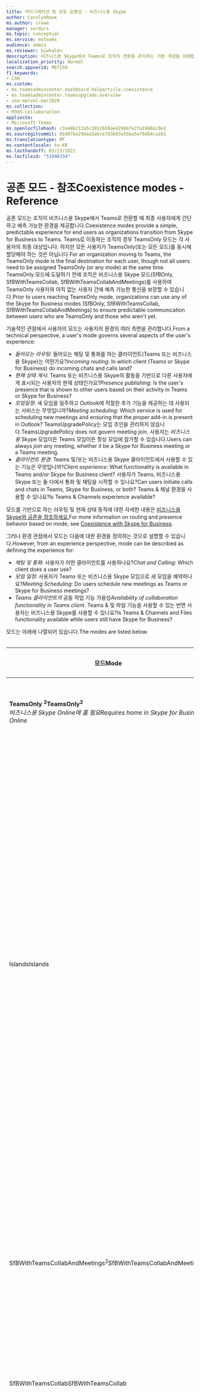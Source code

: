 ```yaml
---
title: 마이그레이션 및 상호 실행성 - 비즈니스용 Skype
author: CarolynRowe
ms.author: crowe
manager: serdars
ms.topic: conceptual
ms.service: msteams
audience: admin
ms.reviewer: bjwhalen
description: 비즈니스용 Skype에서 Teams로 조직의 전환을 관리하는 기본 개념을 이해합니다.
localization_priority: Normal
search.appverid: MET150
f1.keywords:
- CSH
ms.custom:
- ms.teamsadmincenter.dashboard.helparticle.coexistence
- ms.teamsadmincenter.teamsupgrade.overview
- seo-marvel-mar2020
ms.collection:
- M365-collaboration
appliesto:
- Microsoft Teams
ms.openlocfilehash: c3a446213a5c10126b9ae42986fe2fa1986bc9e2
ms.sourcegitcommit: 01087be29daa3abce7d3b03a55ba5ef8db4ca161
ms.translationtype: MT
ms.contentlocale: ko-KR
ms.lasthandoff: 03/23/2021
ms.locfileid: "51098334"
---
```

# <a name="coexistence-modes---reference"></a><span data-ttu-id="26c4a-103">공존 모드 - 참조</span><span class="sxs-lookup"><span data-stu-id="26c4a-103">Coexistence modes - Reference</span></span>

<span data-ttu-id="26c4a-104">공존 모드는 조직이 비즈니스용 Skype에서 Teams로 전환할 때 최종 사용자에게 간단하고 예측 가능한 환경을 제공합니다.</span><span class="sxs-lookup"><span data-stu-id="26c4a-104">Coexistence modes provide a simple, predictable experience for end users as organizations transition from Skype for Business to Teams.</span></span> <span data-ttu-id="26c4a-105">Teams로 이동하는 조직의 경우 TeamsOnly 모드는 각 사용자의 최종 대상입니다. 하지만 모든 사용자가 TeamsOnly(또는 모든 모드)를 동시에 할당해야 하는 것은 아닙니다.</span><span class="sxs-lookup"><span data-stu-id="26c4a-105">For an organization moving to Teams, the TeamsOnly mode is the final destination for each user, though not all users need to be assigned TeamsOnly (or any mode) at the same time.</span></span> <span data-ttu-id="26c4a-106">TeamsOnly 모드에 도달하기 전에 조직은 비즈니스용 Skype 모드(SfBOnly, SfBWithTeamsCollab, SfBWithTeamsCollabAndMeetings)를 사용하여 TeamsOnly 사용자와 아직 없는 사용자 간에 예측 가능한 통신을 보장할 수 있습니다.</span><span class="sxs-lookup"><span data-stu-id="26c4a-106">Prior to users reaching TeamsOnly mode, organizations can use any of the Skype for Business modes (SfBOnly, SfBWithTeamsCollab, SfBWithTeamsCollabAndMeetings) to ensure predictable communication between users who are TeamsOnly and those who aren't yet.</span></span>

<span data-ttu-id="26c4a-107">기술적인 관점에서 사용자의 모드는 사용자의 환경의 여러 측면을 관리합니다.</span><span class="sxs-lookup"><span data-stu-id="26c4a-107">From a technical perspective, a user's mode governs several  aspects of the user's experience:</span></span>

- <span data-ttu-id="26c4a-108">*들어오는 라우팅*: 들어오는 채팅 및 통화를 하는 클라이언트(Teams 또는 비즈니스용 Skype)는 어떤가요?</span><span class="sxs-lookup"><span data-stu-id="26c4a-108">*Incoming routing*: In which client (Teams or Skype for Business) do incoming chats and calls land?</span></span> 
- <span data-ttu-id="26c4a-109">*현재 상태 게시*: Teams 또는 비즈니스용 Skype의 활동을 기반으로 다른 사용자에게 표시되는 사용자의 현재 상태인가요?</span><span class="sxs-lookup"><span data-stu-id="26c4a-109">*Presence publishing*: Is the user's presence that is shown to other users based on their activity in Teams or Skype for Business?</span></span> 
- <span data-ttu-id="26c4a-110">*모임일정*: 새 모임을 일주하고 Outlook에 적절한 추가 기능을 제공하는 데 사용되는 서비스는 무엇입니까?</span><span class="sxs-lookup"><span data-stu-id="26c4a-110">*Meeting scheduling*: Which service is used for scheduling new meetings and ensuring that the proper add-in is present in Outlook?</span></span> <span data-ttu-id="26c4a-111">TeamsUpgradePolicy는 모임 조인을 관리하지 않습니다.</span><span class="sxs-lookup"><span data-stu-id="26c4a-111">TeamsUpgradePolicy does not govern meeting join.</span></span> <span data-ttu-id="26c4a-112">사용자는 *비즈니스용* Skype 모임이든 Teams 모임이든 항상 모임에 참가할 수 있습니다.</span><span class="sxs-lookup"><span data-stu-id="26c4a-112">Users can always *join* any meeting, whether it be a Skype for Business meeting or a Teams meeting.</span></span>
- <span data-ttu-id="26c4a-113">*클라이언트 환경*: Teams 및/또는 비즈니스용 Skype 클라이언트에서 사용할 수 있는 기능은 무엇입니까?</span><span class="sxs-lookup"><span data-stu-id="26c4a-113">*Client experience*: What functionality is available in Teams and/or Skype for Business client?</span></span> <span data-ttu-id="26c4a-114">사용자가 Teams, 비즈니스용 Skype 또는 둘 다에서 통화 및 채팅을 시작할 수 있나요?</span><span class="sxs-lookup"><span data-stu-id="26c4a-114">Can users initiate calls and chats in Teams, Skype for Business, or both?</span></span> <span data-ttu-id="26c4a-115">Teams & 채널 환경을 사용할 수 있나요?</span><span class="sxs-lookup"><span data-stu-id="26c4a-115">Is Teams & Channels experience available?</span></span>  

<span data-ttu-id="26c4a-116">모드를 기반으로 하는 라우팅 및 현재 상태 동작에 대한 자세한 내용은 [비즈니스용 Skype와 공존을 참조하세요.](./coexistence-chat-calls-presence.md)</span><span class="sxs-lookup"><span data-stu-id="26c4a-116">For more information on routing and presence behavior based on mode, see [Coexistence with Skype for Business](./coexistence-chat-calls-presence.md).</span></span>

<span data-ttu-id="26c4a-117">그러나 환경 관점에서 모드는 다음에 대한 환경을 정의하는 것으로 설명할 수 있습니다.</span><span class="sxs-lookup"><span data-stu-id="26c4a-117">However, from an experience perspective, mode can be described as defining the experience for:</span></span>
- <span data-ttu-id="26c4a-118">*채팅 및 통화*: 사용자가 어떤 클라이언트를 사용하나요?</span><span class="sxs-lookup"><span data-stu-id="26c4a-118">*Chat and Calling*: Which client does a user use?</span></span>
- <span data-ttu-id="26c4a-119">*모임 일정:* 사용자가 Teams 또는 비즈니스용 Skype 모임으로 새 모임을 예약하나요?</span><span class="sxs-lookup"><span data-stu-id="26c4a-119">*Meeting Scheduling*: Do users schedule new meetings as Teams or Skype for Business meetings?</span></span>
- <span data-ttu-id="26c4a-120">*Teams 클라이언트의* 공동 작업 기능 가용성</span><span class="sxs-lookup"><span data-stu-id="26c4a-120">*Availability of collaboration functionality in Teams client*.</span></span> <span data-ttu-id="26c4a-121">Teams & 및 파일 기능을 사용할 수 있는 반면 사용자는 비즈니스용 Skype를 사용할 수 있나요?</span><span class="sxs-lookup"><span data-stu-id="26c4a-121">Is Teams & Channels and Files functionality available while users still have Skype for Business?</span></span>

<span data-ttu-id="26c4a-122">모드는 아래에 나열되어 있습니다.</span><span class="sxs-lookup"><span data-stu-id="26c4a-122">The modes are listed below.</span></span>
</br>
</br>

|<span data-ttu-id="26c4a-123">모드</span><span class="sxs-lookup"><span data-stu-id="26c4a-123">Mode</span></span>|<span data-ttu-id="26c4a-124">통화 및 채팅</span><span class="sxs-lookup"><span data-stu-id="26c4a-124">Calling and Chat</span></span>|<span data-ttu-id="26c4a-125">모임 예정<sup>1</sup></span><span class="sxs-lookup"><span data-stu-id="26c4a-125">Meeting Scheduling<sup>1</sup></span></span>|<span data-ttu-id="26c4a-126">팀 & 채널</span><span class="sxs-lookup"><span data-stu-id="26c4a-126">Teams & Channels</span></span>|<span data-ttu-id="26c4a-127">사용 사례</span><span class="sxs-lookup"><span data-stu-id="26c4a-127">Use Case</span></span>|
|---|---|---|---|---|
|<span data-ttu-id="26c4a-128">**TeamsOnly <sup>2</sup>**</span><span class="sxs-lookup"><span data-stu-id="26c4a-128">**TeamsOnly<sup>2</sup>**</span></span></br><span data-ttu-id="26c4a-129">*비즈니스용 Skype Online에 홈 필요*</span><span class="sxs-lookup"><span data-stu-id="26c4a-129">*Requires home in Skype for Business Online*</span></span>|<span data-ttu-id="26c4a-130">Teams</span><span class="sxs-lookup"><span data-stu-id="26c4a-130">Teams</span></span>|<span data-ttu-id="26c4a-131">Teams</span><span class="sxs-lookup"><span data-stu-id="26c4a-131">Teams</span></span>|<span data-ttu-id="26c4a-132">예</span><span class="sxs-lookup"><span data-stu-id="26c4a-132">Yes</span></span>|<span data-ttu-id="26c4a-133">업그레이드할 최종 상태입니다.</span><span class="sxs-lookup"><span data-stu-id="26c4a-133">The final state of being upgraded.</span></span> <span data-ttu-id="26c4a-134">또한 새 테넌트의 기본값입니다.</span><span class="sxs-lookup"><span data-stu-id="26c4a-134">Also the default for new tenants.</span></span>|
|<span data-ttu-id="26c4a-135">Islands</span><span class="sxs-lookup"><span data-stu-id="26c4a-135">Islands</span></span>|<span data-ttu-id="26c4a-136">둘 중 하나</span><span class="sxs-lookup"><span data-stu-id="26c4a-136">Either</span></span>|<span data-ttu-id="26c4a-137">둘 중 하나</span><span class="sxs-lookup"><span data-stu-id="26c4a-137">Either</span></span>|<span data-ttu-id="26c4a-138">예</span><span class="sxs-lookup"><span data-stu-id="26c4a-138">Yes</span></span>|<span data-ttu-id="26c4a-139">기본 구성입니다.</span><span class="sxs-lookup"><span data-stu-id="26c4a-139">Default configuration.</span></span> <span data-ttu-id="26c4a-140">단일 사용자가 두 클라이언트를 나란히 평가할 수 있습니다.</span><span class="sxs-lookup"><span data-stu-id="26c4a-140">Allows a single user to evaluate both clients side by side.</span></span> <span data-ttu-id="26c4a-141">채팅 및 통화는 두 클라이언트 모두에 착륙할 수 있으므로 사용자는 항상 두 클라이언트를 모두 실행해야 합니다.</span><span class="sxs-lookup"><span data-stu-id="26c4a-141">Chats and calls can land in either client, so users must always run both clients.</span></span> <span data-ttu-id="26c4a-142">비즈니스용 Skype 환경을 혼동하거나 회귀하지 않도록 하기 위해 외부(페더링) 통신, PSTN 음성 서비스 및 음성 애플리케이션, Office 통합 및 기타 여러 통합은 비즈니스용 Skype에서 계속 처리됩니다.</span><span class="sxs-lookup"><span data-stu-id="26c4a-142">To avoid a confusing or regressed Skype for Business experience, external (federated) communications, PSTN voice services and voice applications, Office integration, and several other integrations continue to be handled by Skype for Business.</span></span>|
|<span data-ttu-id="26c4a-143">SfBWithTeamsCollabAndMeetings<sup>2</sup></span><span class="sxs-lookup"><span data-stu-id="26c4a-143">SfBWithTeamsCollabAndMeetings<sup>2</sup></span></span>|<span data-ttu-id="26c4a-144">비즈니스용 Skype</span><span class="sxs-lookup"><span data-stu-id="26c4a-144">Skype for Business</span></span>|<span data-ttu-id="26c4a-145">Teams</span><span class="sxs-lookup"><span data-stu-id="26c4a-145">Teams</span></span>|<span data-ttu-id="26c4a-146">예</span><span class="sxs-lookup"><span data-stu-id="26c4a-146">Yes</span></span>|<span data-ttu-id="26c4a-147">"모임 먼저".</span><span class="sxs-lookup"><span data-stu-id="26c4a-147">"Meetings First".</span></span> <span data-ttu-id="26c4a-148">클라우드로 통화를 이동할 준비가 되지 않은 경우 주로 조직에서 Teams 모임 기능을 활용하기 위한 것입니다.</span><span class="sxs-lookup"><span data-stu-id="26c4a-148">Primarily for on-premises organizations to benefit from Teams meeting functionality, if they are not yet ready to move calling to the cloud.</span></span>|
|<span data-ttu-id="26c4a-149">SfBWithTeamsCollab</span><span class="sxs-lookup"><span data-stu-id="26c4a-149">SfBWithTeamsCollab</span></span>|<span data-ttu-id="26c4a-150">비즈니스용 Skype</span><span class="sxs-lookup"><span data-stu-id="26c4a-150">Skype for Business</span></span>|<span data-ttu-id="26c4a-151">비즈니스용 Skype</span><span class="sxs-lookup"><span data-stu-id="26c4a-151">Skype for Business</span></span>|<span data-ttu-id="26c4a-152">예</span><span class="sxs-lookup"><span data-stu-id="26c4a-152">Yes</span></span>|<span data-ttu-id="26c4a-153">더 엄격한 관리 제어가 필요한 복잡한 조직의 대체 시작점입니다.</span><span class="sxs-lookup"><span data-stu-id="26c4a-153">Alternate starting point for complex organizations that need tighter administrative control.</span></span>|
|<span data-ttu-id="26c4a-154">SfBOnly</span><span class="sxs-lookup"><span data-stu-id="26c4a-154">SfBOnly</span></span>|<span data-ttu-id="26c4a-155">비즈니스용 Skype</span><span class="sxs-lookup"><span data-stu-id="26c4a-155">Skype for Business</span></span>|<span data-ttu-id="26c4a-156">비즈니스용 Skype</span><span class="sxs-lookup"><span data-stu-id="26c4a-156">Skype for Business</span></span>|<span data-ttu-id="26c4a-157">아니요<sup>3</sup></span><span class="sxs-lookup"><span data-stu-id="26c4a-157">No<sup>3</sup></span></span>|<span data-ttu-id="26c4a-158">데이터 제어에 대한 엄격한 요구 사항이 있는 조직에 대한 특수 시나리오입니다.</span><span class="sxs-lookup"><span data-stu-id="26c4a-158">Specialized scenario for organizations with strict requirements around data control.</span></span> <span data-ttu-id="26c4a-159">팀은 다른 사람이 예약한 모임에 참가하는 데만 사용됩니다.</span><span class="sxs-lookup"><span data-stu-id="26c4a-159">Teams is used only to join meetings scheduled by others.</span></span>|
||||||

</br>
</br>

<span data-ttu-id="26c4a-160">**참고 사항:**</span><span class="sxs-lookup"><span data-stu-id="26c4a-160">**Notes:**</span></span>

<span data-ttu-id="26c4a-161"><sup>1</sup> 기존 모임에 참가하는 능력(Teams에서 또는 비즈니스용 Skype에서 예약 여부)은 모드로 관리되지 않습니다.</span><span class="sxs-lookup"><span data-stu-id="26c4a-161"><sup>1</sup> The ability to join an existing meeting (whether scheduled in Teams or in Skype for Business) isn't governed by mode.</span></span> <span data-ttu-id="26c4a-162">기본적으로 사용자는 초대된 모든 모임에 항상 참가할 수 있습니다.</span><span class="sxs-lookup"><span data-stu-id="26c4a-162">By default, users can always join any meeting they have been invited to.</span></span>

<span data-ttu-id="26c4a-163"><sup>2</sup> 기본적으로 TeamsOnly 또는 SfbWithTeamsCollabAndMeetings를 개별 사용자에게 할당할 때 향후 해당 사용자가 예약한 기존 비즈니스용 Skype 모임은 Teams 모임으로 변환됩니다.</span><span class="sxs-lookup"><span data-stu-id="26c4a-163"><sup>2</sup> By default, when assigning either TeamsOnly or SfbWithTeamsCollabAndMeetings to an individual user, any existing Skype for Business meetings scheduled by that user for the future are converted to Teams meetings.</span></span> <span data-ttu-id="26c4a-164">원하는 경우 TeamsUpgradePolicy를 부여할 때를 지정하거나 Teams 관리 포털에서 확인란을 선택하지 않으면 이러한 모임을 비즈니스용 Skype 모임으로 남길  `-MigrateMeetingsToTeams $false` 수 있습니다.</span><span class="sxs-lookup"><span data-stu-id="26c4a-164">If desired, you can leave these meetings as Skype for Business meetings either by specifying  `-MigrateMeetingsToTeams $false` when granting TeamsUpgradePolicy, or by unselecting the checkbox in the Teams Admin portal.</span></span> <span data-ttu-id="26c4a-165">테넌트 전체에 TeamsUpgradePolicy를 부여할 때 비즈니스용 Skype에서 Teams로 모임을 변환하는 기능을 사용할 수 없습니다.</span><span class="sxs-lookup"><span data-stu-id="26c4a-165">The ability to convert meetings from Skype for Business to Teams is not available when granting TeamsUpgradePolicy on a tenant-wide basis.</span></span> 

<span data-ttu-id="26c4a-166"><sup>3</sup> 현재 Teams에는 Teams 및 채널 기능을 비활성화할 수 없는 기능이 있으므로 현재는 이 기능이 활성화되어 있습니다.</span><span class="sxs-lookup"><span data-stu-id="26c4a-166"><sup>3</sup> Currently, Teams does not have the ability to disable the Teams and Channels functionality so this remains enabled for now.</span></span>


## <a name="using-teamsupgradepolicy"></a><span data-ttu-id="26c4a-167">TeamsUpgradePolicy 사용</span><span class="sxs-lookup"><span data-stu-id="26c4a-167">Using TeamsUpgradePolicy</span></span>

<span data-ttu-id="26c4a-168">TeamsUpgradePolicy는 모드 및 NotifySfbUsers의 두 가지 주요 속성을 노출합니다.</span><span class="sxs-lookup"><span data-stu-id="26c4a-168">TeamsUpgradePolicy exposes two key properties: Mode and NotifySfbUsers.</span></span> 
</br>
</br>

|<span data-ttu-id="26c4a-169">매개 변수</span><span class="sxs-lookup"><span data-stu-id="26c4a-169">Parameter</span></span>|<span data-ttu-id="26c4a-170">유형</span><span class="sxs-lookup"><span data-stu-id="26c4a-170">Type</span></span>|<span data-ttu-id="26c4a-171">허용된 값</span><span class="sxs-lookup"><span data-stu-id="26c4a-171">Allowed values</span></span></br><span data-ttu-id="26c4a-172">(이탈리크의 기본값)</span><span class="sxs-lookup"><span data-stu-id="26c4a-172">(default in italics)</span></span>|<span data-ttu-id="26c4a-173">설명</span><span class="sxs-lookup"><span data-stu-id="26c4a-173">Description</span></span>|
|---|---|---|---|
|<span data-ttu-id="26c4a-174">모드</span><span class="sxs-lookup"><span data-stu-id="26c4a-174">Mode</span></span>|<span data-ttu-id="26c4a-175">열방</span><span class="sxs-lookup"><span data-stu-id="26c4a-175">Enum</span></span>|<span data-ttu-id="26c4a-176">*Islands*</span><span class="sxs-lookup"><span data-stu-id="26c4a-176">*Islands*</span></span></br><span data-ttu-id="26c4a-177">TeamsOnly</span><span class="sxs-lookup"><span data-stu-id="26c4a-177">TeamsOnly</span></span></br><span data-ttu-id="26c4a-178">SfBOnly</span><span class="sxs-lookup"><span data-stu-id="26c4a-178">SfBOnly</span></span></br><span data-ttu-id="26c4a-179">SfBWithTeamsCollab</span><span class="sxs-lookup"><span data-stu-id="26c4a-179">SfBWithTeamsCollab</span></span></br><span data-ttu-id="26c4a-180">SfBWithTeamsCollabAndMeetings</span><span class="sxs-lookup"><span data-stu-id="26c4a-180">SfBWithTeamsCollabAndMeetings</span></span>|<span data-ttu-id="26c4a-181">클라이언트가 실행해야 하는 모드를 나타냅니다.</span><span class="sxs-lookup"><span data-stu-id="26c4a-181">Indicates the mode the client should run in.</span></span>|
|<span data-ttu-id="26c4a-182">NotifySfbUsers</span><span class="sxs-lookup"><span data-stu-id="26c4a-182">NotifySfbUsers</span></span>|<span data-ttu-id="26c4a-183">Bool</span><span class="sxs-lookup"><span data-stu-id="26c4a-183">Bool</span></span>|<span data-ttu-id="26c4a-184">*False* 또는 true</span><span class="sxs-lookup"><span data-stu-id="26c4a-184">*False* or true</span></span>|<span data-ttu-id="26c4a-185">Teams가 곧 비즈니스용 Skype를 대체할지 사용자에게 알리는 비즈니스용 Skype 클라이언트에 배너를 표시할지 여부를 나타냅니다.</span><span class="sxs-lookup"><span data-stu-id="26c4a-185">Indicates whether to show a banner in the Skype for Business client informing the user that Teams will soon replace Skype for Business.</span></span> <span data-ttu-id="26c4a-186">Mode=TeamsOnly의 경우 이 사실이 아닙니다.</span><span class="sxs-lookup"><span data-stu-id="26c4a-186">This can't be true if Mode=TeamsOnly.</span></span>|
|||||

<span data-ttu-id="26c4a-187">Teams는 기본 제공 읽기 전용 정책을 통해 TeamsUpgradePolicy의 모든 관련 인스턴스를 제공합니다.</span><span class="sxs-lookup"><span data-stu-id="26c4a-187">Teams provides all relevant instances of TeamsUpgradePolicy via built-in, read-only policies.</span></span> <span data-ttu-id="26c4a-188">따라서 Get 및 Grant cmdlet만 사용할 수 있습니다.</span><span class="sxs-lookup"><span data-stu-id="26c4a-188">Therefore, only Get and Grant cmdlets are available.</span></span> <span data-ttu-id="26c4a-189">기본 제공 인스턴스는 아래에 나열되어 있습니다.</span><span class="sxs-lookup"><span data-stu-id="26c4a-189">The built-in instances are listed below.</span></span>
</br>
</br>

|<span data-ttu-id="26c4a-190">Identity</span><span class="sxs-lookup"><span data-stu-id="26c4a-190">Identity</span></span>|<span data-ttu-id="26c4a-191">모드</span><span class="sxs-lookup"><span data-stu-id="26c4a-191">Mode</span></span>|<span data-ttu-id="26c4a-192">NotifySfbUsers</span><span class="sxs-lookup"><span data-stu-id="26c4a-192">NotifySfbUsers</span></span>|
|---|---|---|
|<span data-ttu-id="26c4a-193">Islands</span><span class="sxs-lookup"><span data-stu-id="26c4a-193">Islands</span></span>|<span data-ttu-id="26c4a-194">Islands</span><span class="sxs-lookup"><span data-stu-id="26c4a-194">Islands</span></span>|<span data-ttu-id="26c4a-195">False</span><span class="sxs-lookup"><span data-stu-id="26c4a-195">False</span></span>|
|<span data-ttu-id="26c4a-196">IslandsWithNotify</span><span class="sxs-lookup"><span data-stu-id="26c4a-196">IslandsWithNotify</span></span>|<span data-ttu-id="26c4a-197">Islands</span><span class="sxs-lookup"><span data-stu-id="26c4a-197">Islands</span></span>|<span data-ttu-id="26c4a-198">True</span><span class="sxs-lookup"><span data-stu-id="26c4a-198">True</span></span>|
|<span data-ttu-id="26c4a-199">SfBOnly</span><span class="sxs-lookup"><span data-stu-id="26c4a-199">SfBOnly</span></span>|<span data-ttu-id="26c4a-200">SfBOnly</span><span class="sxs-lookup"><span data-stu-id="26c4a-200">SfBOnly</span></span>|<span data-ttu-id="26c4a-201">False</span><span class="sxs-lookup"><span data-stu-id="26c4a-201">False</span></span>|
|<span data-ttu-id="26c4a-202">SfBOnlyWithNotify</span><span class="sxs-lookup"><span data-stu-id="26c4a-202">SfBOnlyWithNotify</span></span>|<span data-ttu-id="26c4a-203">SfBOnly</span><span class="sxs-lookup"><span data-stu-id="26c4a-203">SfBOnly</span></span>|<span data-ttu-id="26c4a-204">True</span><span class="sxs-lookup"><span data-stu-id="26c4a-204">True</span></span>|
|<span data-ttu-id="26c4a-205">SfBWithTeamsCollab</span><span class="sxs-lookup"><span data-stu-id="26c4a-205">SfBWithTeamsCollab</span></span>|<span data-ttu-id="26c4a-206">SfBWithTeamsCollab</span><span class="sxs-lookup"><span data-stu-id="26c4a-206">SfBWithTeamsCollab</span></span>|<span data-ttu-id="26c4a-207">False</span><span class="sxs-lookup"><span data-stu-id="26c4a-207">False</span></span>|
|<span data-ttu-id="26c4a-208">SfBWithTeamsCollabWithNotify</span><span class="sxs-lookup"><span data-stu-id="26c4a-208">SfBWithTeamsCollabWithNotify</span></span>|<span data-ttu-id="26c4a-209">SfBWithTeamsCollab</span><span class="sxs-lookup"><span data-stu-id="26c4a-209">SfBWithTeamsCollab</span></span>|<span data-ttu-id="26c4a-210">True</span><span class="sxs-lookup"><span data-stu-id="26c4a-210">True</span></span>|
|<span data-ttu-id="26c4a-211">SfBWithTeamsCollabAndMeetings</span><span class="sxs-lookup"><span data-stu-id="26c4a-211">SfBWithTeamsCollabAndMeetings</span></span>|<span data-ttu-id="26c4a-212">SfBWithTeamsCollabAndMeetings</span><span class="sxs-lookup"><span data-stu-id="26c4a-212">SfBWithTeamsCollabAndMeetings</span></span>|<span data-ttu-id="26c4a-213">False</span><span class="sxs-lookup"><span data-stu-id="26c4a-213">False</span></span>|
|<span data-ttu-id="26c4a-214">SfBWithTeamsCollabAndMeetingsWithNotify</span><span class="sxs-lookup"><span data-stu-id="26c4a-214">SfBWithTeamsCollabAndMeetingsWithNotify</span></span>|<span data-ttu-id="26c4a-215">SfBWithTeamsCollabAndMeetings</span><span class="sxs-lookup"><span data-stu-id="26c4a-215">SfBWithTeamsCollabAndMeetings</span></span>|<span data-ttu-id="26c4a-216">True</span><span class="sxs-lookup"><span data-stu-id="26c4a-216">True</span></span>|
|<span data-ttu-id="26c4a-217">UpgradeToTeams</span><span class="sxs-lookup"><span data-stu-id="26c4a-217">UpgradeToTeams</span></span>|<span data-ttu-id="26c4a-218">TeamsOnly</span><span class="sxs-lookup"><span data-stu-id="26c4a-218">TeamsOnly</span></span>|<span data-ttu-id="26c4a-219">False</span><span class="sxs-lookup"><span data-stu-id="26c4a-219">False</span></span>|
|<span data-ttu-id="26c4a-220">전역</span><span class="sxs-lookup"><span data-stu-id="26c4a-220">Global</span></span></br><span data-ttu-id="26c4a-221">*기본값*</span><span class="sxs-lookup"><span data-stu-id="26c4a-221">*Default*</span></span>|<span data-ttu-id="26c4a-222">Islands</span><span class="sxs-lookup"><span data-stu-id="26c4a-222">Islands</span></span>|<span data-ttu-id="26c4a-223">False</span><span class="sxs-lookup"><span data-stu-id="26c4a-223">False</span></span>|
||||

<span data-ttu-id="26c4a-224">이러한 정책 인스턴스는 개별 사용자에게 또는 테넌트 전체에 부여할 수 있습니다.</span><span class="sxs-lookup"><span data-stu-id="26c4a-224">These policy instances can be granted either to individual users or on a tenant-wide basis.</span></span> <span data-ttu-id="26c4a-225">예를 들면 다음과 같습니다.</span><span class="sxs-lookup"><span data-stu-id="26c4a-225">For example:</span></span>
- <span data-ttu-id="26c4a-226">사용자($SipAddress)를 Teams로 업그레이드하려면 "UpgradeToTeams" 인스턴스를 부여합니다.</span><span class="sxs-lookup"><span data-stu-id="26c4a-226">To upgrade a user ($SipAddress) to Teams, grant the "UpgradeToTeams" instance:</span></span></br>
`Grant-CsTeamsUpgradePolicy -PolicyName UpgradeToTeams -Identity $SipAddress`
- <span data-ttu-id="26c4a-227">전체 테넌트를 업그레이드하려면 부여 명령에서 ID 매개 변수를 생략합니다.</span><span class="sxs-lookup"><span data-stu-id="26c4a-227">To upgrade the entire tenant, omit the identity parameter from the grant command:</span></span></br>
`Grant-CsTeamsUpgradePolicy -PolicyName UpgradeToTeams`

## <a name="the-teams-client-user-experience-when-using-skype-for-business-modes"></a><span data-ttu-id="26c4a-228">비즈니스용 Skype 모드를 사용할 때 Teams 클라이언트 사용자 환경</span><span class="sxs-lookup"><span data-stu-id="26c4a-228">The Teams client user experience when using Skype for Business modes</span></span>

<span data-ttu-id="26c4a-229">사용자가 비즈니스용 Skype 모드(SfBOnly, SfBWithTeamsCollab, SfBWithTeamsCollabAndMeetings)에 있는 경우 들어오는 모든 채팅 및 통화가 사용자의 비즈니스용 Skype 클라이언트로 라우팅됩니다.</span><span class="sxs-lookup"><span data-stu-id="26c4a-229">When a user is in any of the Skype for Business modes (SfBOnly, SfBWithTeamsCollab, SfBWithTeamsCollabAndMeetings), all incoming chats and calls are routed to the user's Skype for Business client.</span></span> <span data-ttu-id="26c4a-230">최종 사용자 혼동을 방지하고 적절한 라우팅을 보장하기 위해 Teams 클라이언트의 통화 및 채팅 기능은 사용자가 비즈니스용 Skype 모드에 있는 경우 자동으로 비활성화됩니다.</span><span class="sxs-lookup"><span data-stu-id="26c4a-230">To avoid end-user confusion and ensure proper routing, calling and chat functionality in the Teams client is automatically disabled when a user is in any of the Skype for Business modes.</span></span> <span data-ttu-id="26c4a-231">마찬가지로 사용자가 SfBOnly 또는 SfBWithTeamsCollab 모드에 있는 경우 Teams의 모임 예정이 자동으로 비활성화되고 사용자가 SfBWithTeamsCollabAndMeetings 모드에 있는 경우 자동으로 활성화됩니다.</span><span class="sxs-lookup"><span data-stu-id="26c4a-231">Similarly, meeting scheduling in Teams is automatically disabled when users are in the SfBOnly or SfBWithTeamsCollab modes, and automatically enabled when a user is in the SfBWithTeamsCollabAndMeetings mode.</span></span> <span data-ttu-id="26c4a-232">자세한 내용은 Teams 클라이언트 환경 및 공존 모드 [준수를 참조하세요.](./teams-client-experience-and-conformance-to-coexistence-modes.md)</span><span class="sxs-lookup"><span data-stu-id="26c4a-232">For details, see [Teams client experience and conformance to coexistence modes](./teams-client-experience-and-conformance-to-coexistence-modes.md).</span></span>

> [!Note] 
> - <span data-ttu-id="26c4a-233">Teams 및 채널의 자동 적용 이전에 SfbOnly 및 SfBWithTeamsCollab 모드는 동일하게 실행됩니다.</span><span class="sxs-lookup"><span data-stu-id="26c4a-233">Prior to delivery of the automatic enforcement of Teams and Channels, the SfbOnly and SfBWithTeamsCollab modes behave the same.</span></span>


## <a name="detailed-mode-descriptions"></a><span data-ttu-id="26c4a-234">자세한 모드 설명</span><span class="sxs-lookup"><span data-stu-id="26c4a-234">Detailed mode descriptions</span></span>
</br>
</br>

|<span data-ttu-id="26c4a-235">모드</span><span class="sxs-lookup"><span data-stu-id="26c4a-235">Mode</span></span>|<span data-ttu-id="26c4a-236">설명</span><span class="sxs-lookup"><span data-stu-id="26c4a-236">Explanation</span></span>|
|---|---|
|<span data-ttu-id="26c4a-237">**Islands**</span><span class="sxs-lookup"><span data-stu-id="26c4a-237">**Islands**</span></span></br><span data-ttu-id="26c4a-238">(기본값)</span><span class="sxs-lookup"><span data-stu-id="26c4a-238">(default)</span></span>|<span data-ttu-id="26c4a-239">사용자는 비즈니스용 Skype와 Teams를 나란히 실행합니다.</span><span class="sxs-lookup"><span data-stu-id="26c4a-239">A user runs both Skype for Business and Teams side by side.</span></span> <span data-ttu-id="26c4a-240">이 사용자:</span><span class="sxs-lookup"><span data-stu-id="26c4a-240">This user:</span></span></br><ul><li><span data-ttu-id="26c4a-241">비즈니스용 Skype 또는 Teams 클라이언트에서 채팅 및 VoIP 통화를 시작할 수 있습니다.</span><span class="sxs-lookup"><span data-stu-id="26c4a-241">Can initiate chats and VoIP calls in either Skype for Business or Teams client.</span></span> <span data-ttu-id="26c4a-242">참고: 비즈니스용 Skype가 있는 사용자는 받는 사람의 모드에 관계없이 Teams에서 다른 비즈니스용 Skype 사용자에게 도달하도록 시작할 수 없습니다.</span><span class="sxs-lookup"><span data-stu-id="26c4a-242">Note: Users with Skype for Business homed on-premises cannot initiate from Teams to reach another Skype for Business user, regardless of the recipient's mode.</span></span><li><span data-ttu-id="26c4a-243">비즈니스용 Skype & 다른 사용자가 비즈니스용 Skype에서 시작한 VoIP 호출에 대한 채팅을 수신합니다.</span><span class="sxs-lookup"><span data-stu-id="26c4a-243">Receives chats & VoIP calls initiated in Skype for Business by another user in their Skype for Business client.</span></span><li><span data-ttu-id="26c4a-244">동일한 테넌트에 & Teams 클라이언트의 다른 사용자가 Teams에서 시작한 VoIP 호출에 대한 채팅을 *수신합니다.*</span><span class="sxs-lookup"><span data-stu-id="26c4a-244">Receives chats & VoIP calls initiated in Teams by another user in their Teams client if they are in the *same tenant*.</span></span><li><span data-ttu-id="26c4a-245">페더리드 테넌트에 & 비즈니스용 Skype 클라이언트의 다른 사용자가 Teams에서 시작한 VoIP 호출에 대한 채팅을 *수신합니다.*</span><span class="sxs-lookup"><span data-stu-id="26c4a-245">Receives chats & VoIP calls initiated in Teams by another user in their Skype for Business client if they are in a  *federated tenant*.</span></span> <li><span data-ttu-id="26c4a-246">아래에 설명된 PSTN 기능이 있습니다.</span><span class="sxs-lookup"><span data-stu-id="26c4a-246">Has PSTN functionality as noted below:</span></span><ul><li><span data-ttu-id="26c4a-247">사용자가 비즈니스용 Skype에 홈이 프레미스에 Enterprise Voice 경우 PSTN 호출은 항상 비즈니스용 Skype에서 시작 및 수신됩니다.</span><span class="sxs-lookup"><span data-stu-id="26c4a-247">When the user is homed in Skype for Business on-premises and has Enterprise Voice, PSTN calls are always initiated and received in Skype for Business.</span></span><li><span data-ttu-id="26c4a-248">사용자가 비즈니스용 Skype Online에 상주하고 Microsoft Phone System이 있는 경우 사용자는 항상 비즈니스용 Skype에서 PSTN 호출을 시작하고 수신합니다.</span><span class="sxs-lookup"><span data-stu-id="26c4a-248">When the user is homed on Skype for Business Online and has Microsoft Phone System, the user always initiates and receives PSTN calls in Skype for Business:</span></span><ul><li><span data-ttu-id="26c4a-249">이 문제는 사용자가 Microsoft 통화 계획을 밝혔거나 비즈니스용 Skype 클라우드 커넥터 버전 또는 비즈니스용 Skype 서버(하이브리드 음성)의 프레미스 배포를 통해 PSTN 네트워크에 연결하는지 여부에 따라 발생합니다.</span><span class="sxs-lookup"><span data-stu-id="26c4a-249">This happens whether the user has a Microsoft Calling Plan, or connects to the PSTN network through either Skype for Business Cloud Connector Edition or an on-premises deployment of Skype for Business Server (hybrid voice).</span></span><li><span data-ttu-id="26c4a-250">**참고: 전화 시스템 직접 라우팅은 제도 모드에서 지원되지 않습니다.**</span><span class="sxs-lookup"><span data-stu-id="26c4a-250">**Note: Phone System Direct Routing is not supported in Islands mode.**</span></span></ul></ul><li><span data-ttu-id="26c4a-251">비즈니스용 Skype에서 Microsoft 통화 큐 및 자동 참석자 통화를 수신합니다.</span><span class="sxs-lookup"><span data-stu-id="26c4a-251">Receives Microsoft Call Queues and Auto-Attendant calls in Skype for Business:</span></span><ul><li><span data-ttu-id="26c4a-252">통화 큐 및 자동 참석자에  할당된 전화 번호는 제도 모드에서 전화 시스템 직접 라우팅 번호일 수 없습니다.</span><span class="sxs-lookup"><span data-stu-id="26c4a-252">Phone numbers assigned to Call Queues and Auto-Attendants **cannot** be Phone System Direct Routing numbers in Islands mode.</span></span></ul></ul><li><span data-ttu-id="26c4a-253">Teams 또는 비즈니스용 Skype에서 모임을 예약할 수 있습니다(기본적으로 두 플러그 인이 모두 표시됩니다).</span><span class="sxs-lookup"><span data-stu-id="26c4a-253">Can schedule meetings in Teams or Skype for Business (and will see both plug-ins by default).</span></span><li><span data-ttu-id="26c4a-254">비즈니스용 Skype 또는 Teams 모임에 참가할 수 있습니다. 모임이 해당 클라이언트에서 열립니다.</span><span class="sxs-lookup"><span data-stu-id="26c4a-254">Can join any Skype for Business or Teams meeting; the meeting will open in the respective client.</span></span></ul>|
|<span data-ttu-id="26c4a-255">**SfBOnly**</span><span class="sxs-lookup"><span data-stu-id="26c4a-255">**SfBOnly**</span></span>|<span data-ttu-id="26c4a-256">사용자는 비즈니스용 Skype만 실행합니다.</span><span class="sxs-lookup"><span data-stu-id="26c4a-256">A user runs only Skype for Business.</span></span> <span data-ttu-id="26c4a-257">이 사용자:</span><span class="sxs-lookup"><span data-stu-id="26c4a-257">This user:</span></span></br><ul><li><span data-ttu-id="26c4a-258">비즈니스용 Skype에서만 채팅 및 통화를 시작할 수 있습니다.</span><span class="sxs-lookup"><span data-stu-id="26c4a-258">Can initiate chats and calls from Skype for Business only.</span></span><li><span data-ttu-id="26c4a-259">비즈니스용 Skype 클라이언트에서 시작 위치와 관계없이 모든 채팅/통화를 수신합니다. 시작자는 비즈니스용 Skype가 있는 Teams 사용자인 경우를 가정합니다. *<li> 비즈니스용 Skype </br> \* 모임만* 예약할 수 있지만 비즈니스용 Skype 또는 Teams 모임에 참가할 수 있습니다. 프레미스 사용자와 섬 모드를 사용하는 것은 SfBOnly 모드의 다른 사용자와 함께 사용하지 않는 것이 좋습니다.</span><span class="sxs-lookup"><span data-stu-id="26c4a-259">Receives any chat/call in their Skype for Business client, regardless of where initiated, unless the initiator is a Teams user with Skype for Business homed on-premises.*<li>Can schedule only Skype for Business meetings, but can join Skype for Business or Teams meetings.</br>\** Using Islands mode with on-premises users is not recommended in combination with other users in SfBOnly mode.</span></span> <span data-ttu-id="26c4a-260">비즈니스용 Skype가 있는 Teams 사용자가 SfBOnly 사용자에 대한 통화 또는 채팅을 시작하면 SfBOnly 사용자에게 도달할 수 없습니다. 부재 중 채팅 또는 통화 전자 메일을 수신합니다.\*</span><span class="sxs-lookup"><span data-stu-id="26c4a-260">If a Teams user with Skype for Business homed on-premises initiates a call or chat to an SfBOnly user, the SfBOnly user is not reachable and receives a missed chat or call email.\*</span></span>|
|<span data-ttu-id="26c4a-261">**SfBWithTeamsCollab**</span><span class="sxs-lookup"><span data-stu-id="26c4a-261">**SfBWithTeamsCollab**</span></span>|<span data-ttu-id="26c4a-262">사용자는 비즈니스용 Skype와 Teams를 나란히 실행합니다.</span><span class="sxs-lookup"><span data-stu-id="26c4a-262">A user runs both Skype for Business and Teams side by side.</span></span> <span data-ttu-id="26c4a-263">이 사용자:</span><span class="sxs-lookup"><span data-stu-id="26c4a-263">This user:</span></span></br><ul><li><span data-ttu-id="26c4a-264">SfBOnly 모드에서 사용자의 기능이 있습니다.</span><span class="sxs-lookup"><span data-stu-id="26c4a-264">Has the functionality of a user in SfBOnly mode.</span></span><li><span data-ttu-id="26c4a-265">Teams가 그룹 공동 작업(채널)에만 사용하도록 설정되어 있습니다. chat/calling/meeting scheduling은 사용할 수 없습니다.</span><span class="sxs-lookup"><span data-stu-id="26c4a-265">Has Teams enabled only for group collaboration (Channels); chat/calling/meeting scheduling are disabled.</span></span></ul>|
|<span data-ttu-id="26c4a-266">**SfBWithTeamsCollab </br> AndMeetings**</span><span class="sxs-lookup"><span data-stu-id="26c4a-266">**SfBWithTeamsCollab</br>AndMeetings**</span></span>|<span data-ttu-id="26c4a-267">사용자는 비즈니스용 Skype와 Teams를 나란히 실행합니다.</span><span class="sxs-lookup"><span data-stu-id="26c4a-267">A user runs both Skype for Business and Teams side by side.</span></span> <span data-ttu-id="26c4a-268">이 사용자:</span><span class="sxs-lookup"><span data-stu-id="26c4a-268">This user:</span></span><ul><li><span data-ttu-id="26c4a-269">SfBOnly 모드에서 사용자의 채팅 및 호출 기능이 있습니다.</span><span class="sxs-lookup"><span data-stu-id="26c4a-269">Has the chat and calling functionality of user in SfBOnly mode.</span></span><li><span data-ttu-id="26c4a-270">Teams가 그룹 공동 작업을 사용하도록 설정되어 있습니다(채널 - 채널 대화 포함) 채팅 및 통화를 사용할 수 없습니다.</span><span class="sxs-lookup"><span data-stu-id="26c4a-270">Has Teams enabled for group collaboration (channels - includes channel conversations); chat and calling are disabled.</span></span><li><span data-ttu-id="26c4a-271">Teams 모임만 예약할 수 있지만 비즈니스용 Skype 또는 Teams 모임에 참가할 수 있습니다.</span><span class="sxs-lookup"><span data-stu-id="26c4a-271">Can schedule only Teams meetings, but can join Skype for Business or Teams meetings.</span></span></ul>|
|<span data-ttu-id="26c4a-272">**TeamsOnly**</span><span class="sxs-lookup"><span data-stu-id="26c4a-272">**TeamsOnly**</span></span></br><span data-ttu-id="26c4a-273">(SfB Online 홈 필요)</span><span class="sxs-lookup"><span data-stu-id="26c4a-273">(requires SfB Online home)</span></span>|<span data-ttu-id="26c4a-274">사용자는 Teams만 실행합니다.</span><span class="sxs-lookup"><span data-stu-id="26c4a-274">A user runs only Teams.</span></span> <span data-ttu-id="26c4a-275">이 사용자:</span><span class="sxs-lookup"><span data-stu-id="26c4a-275">This user:</span></span><ul><li><span data-ttu-id="26c4a-276">시작 위치와 관계없이 Teams 클라이언트에서 채팅 및 통화를 수신합니다.</span><span class="sxs-lookup"><span data-stu-id="26c4a-276">Receives any chats and calls in their Teams client, regardless of where initiated.</span></span><li><span data-ttu-id="26c4a-277">Teams에서만 채팅 및 통화를 시작할 수 있습니다.</span><span class="sxs-lookup"><span data-stu-id="26c4a-277">Can initiate chats and calls from Teams only.</span></span><li><span data-ttu-id="26c4a-278">Teams에서만 모임을 예약할 수 있지만 비즈니스용 Skype 또는 Teams 모임에 참가할 수 있습니다.</span><span class="sxs-lookup"><span data-stu-id="26c4a-278">Can schedule meetings in Teams only, but can join Skype for Business or Teams meetings.</span></span><li><span data-ttu-id="26c4a-279">비즈니스용 Skype IP 휴대폰을 계속 사용할 수 있습니다.</span><span class="sxs-lookup"><span data-stu-id="26c4a-279">Can continue to use Skype for Business IP phones.</span></span><br><br><span data-ttu-id="26c4a-280">*TeamsOnly 모드를 섬 모드의 다른 사용자와 함께 사용하는 것은 Teams 채택이 포화될 때까지 권장되지 않습니다. 즉, 모든 아일랜드 모드 사용자는 Teams 및 Skype for Business 클라이언트를 적극적으로 사용하고 모니터링합니다. TeamsOnly 사용자가 섬 사용자에 대한 통화 또는 채팅을 시작하는 경우 해당 호출 또는 채팅은 Islands 사용자의 Teams 클라이언트에 연결됩니다. 섬 사용자가 Teams를 사용하거나 모니터링하지 않는 경우 해당 사용자는 오프라인으로 표시될 것이고 TeamsOnly 사용자가 도달할 수 없습니다.*</span><span class="sxs-lookup"><span data-stu-id="26c4a-280">*Using TeamsOnly mode in combination with other users in Islands mode is not recommended until Teams adoption is saturated; that is, all Islands mode users actively use and monitor both the Teams and Skype for Business clients. If a TeamsOnly user initiates a call or chat to an Islands user, that call or chat will land in the Islands user's Teams client; if the Islands user does not use or monitor Teams, that user will appear offline and will not be reachable by the TeamsOnly user.*</span></span></ul> |
|||




## <a name="related-topics"></a><span data-ttu-id="26c4a-281">관련 주제</span><span class="sxs-lookup"><span data-stu-id="26c4a-281">Related topics</span></span>

[<span data-ttu-id="26c4a-282">비즈니스용 Skype와 공존</span><span class="sxs-lookup"><span data-stu-id="26c4a-282">Coexistence with Skype for Business</span></span>](./coexistence-chat-calls-presence.md)

[<span data-ttu-id="26c4a-283">Teams 클라이언트 환경 및 공존 모드 준수</span><span class="sxs-lookup"><span data-stu-id="26c4a-283">Teams client experience and conformance to coexistence modes</span></span>](./teams-client-experience-and-conformance-to-coexistence-modes.md)

[<span data-ttu-id="26c4a-284">Get-CsTeamsUpgradePolicy</span><span class="sxs-lookup"><span data-stu-id="26c4a-284">Get-CsTeamsUpgradePolicy</span></span>](/powershell/module/skype/get-csteamsupgradepolicy?view=skype-ps)

[<span data-ttu-id="26c4a-285">Grant-CsTeamsUpgradePolicy</span><span class="sxs-lookup"><span data-stu-id="26c4a-285">Grant-CsTeamsUpgradePolicy</span></span>](/powershell/module/skype/grant-csteamsupgradepolicy?view=skype-ps)

[<span data-ttu-id="26c4a-286">Get-CsTeamsUpgradeConfiguration</span><span class="sxs-lookup"><span data-stu-id="26c4a-286">Get-CsTeamsUpgradeConfiguration</span></span>](/powershell/module/skype/get-csteamsupgradeconfiguration?view=skype-ps)

[<span data-ttu-id="26c4a-287">Set-CsTeamsUpgradeConfiguration</span><span class="sxs-lookup"><span data-stu-id="26c4a-287">Set-CsTeamsUpgradeConfiguration</span></span>](/powershell/module/skype/set-csteamsupgradeconfiguration?view=skype-ps)

[<span data-ttu-id="26c4a-288">MMS(모임 마이그레이션 서비스) 사용</span><span class="sxs-lookup"><span data-stu-id="26c4a-288">Using the Meeting Migration Service (MMS)</span></span>](/skypeforbusiness/audio-conferencing-in-office-365/setting-up-the-meeting-migration-service-mms)